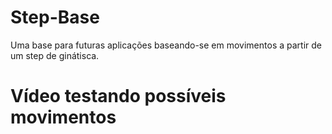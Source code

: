 # Step-Base
Uma base para futuras aplicações baseando-se em movimentos a partir de um step de ginátisca.

# Vídeo testando possíveis movimentos
